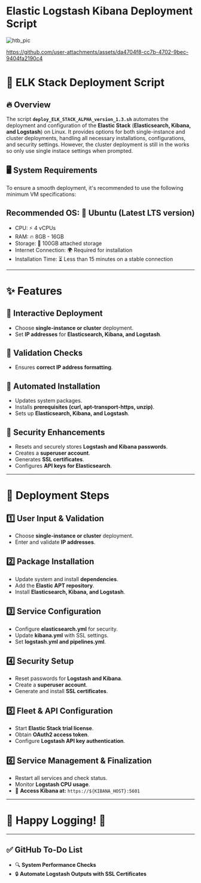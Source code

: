 # Elastic Logstash Kibana Deployment Script

![htb_pic](https://github.com/user-attachments/assets/d786152b-9751-499d-aaef-f9d1c4f0ba21)



https://github.com/user-attachments/assets/da4704f8-cc7b-4702-9bec-9404fa2190c4



# 🚀 ELK Stack Deployment Script  

## 🔥 Overview  
The script **`deploy_ELK_STACK_ALPHA_version_1.3.sh`** automates the deployment and configuration of the **Elastic Stack** (**Elasticsearch, Kibana, and Logstash**) on Linux.
It provides options for both single-instance and cluster deployments, handling all necessary installations, configurations, and security settings. However, the cluster deployment is still in the works so only use single instace settings when prompted.

## 🖥️ System Requirements
To ensure a smooth deployment, it's recommended to use the following minimum VM specifications:

## Recommended OS: 🐧 Ubuntu (Latest LTS version)
- CPU: ⚡ 4 vCPUs
- RAM: 🔥 8GB - 16GB
- Storage: 💾 100GB attached storage
- Internet Connection: 🌍 Required for installation
- Installation Time: ⏳ Less than 15 minutes on a stable connection

---

# ✨ Features  

## 🔹 **Interactive Deployment**  
- Choose **single-instance or cluster** deployment.  
- Set **IP addresses** for **Elasticsearch, Kibana, and Logstash**.  

## 🔹 **Validation Checks**  
- Ensures **correct IP address formatting**.  

## 🔹 **Automated Installation**  
- Updates system packages.  
- Installs **prerequisites (curl, apt-transport-https, unzip)**.  
- Sets up **Elasticsearch, Kibana, and Logstash**.  

## 🔹 **Security Enhancements**  
- Resets and securely stores **Logstash and Kibana passwords**.  
- Creates a **superuser account**.  
- Generates **SSL certificates**.  
- Configures **API keys for Elasticsearch**.  

---

# 📜 Deployment Steps  

## 1️⃣ **User Input & Validation**  
- Choose **single-instance or cluster** deployment.  
- Enter and validate **IP addresses**.  

## 2️⃣ **Package Installation**  
- Update system and install **dependencies**.  
- Add the **Elastic APT repository**.  
- Install **Elasticsearch, Kibana, and Logstash**.  

## 3️⃣ **Service Configuration**  
- Configure **elasticsearch.yml** for security.  
- Update **kibana.yml** with SSL settings.  
- Set **logstash.yml and pipelines.yml**.  

## 4️⃣ **Security Setup**  
- Reset passwords for **Logstash and Kibana**.  
- Create a **superuser account**.  
- Generate and install **SSL certificates**.  

## 5️⃣ **Fleet & API Configuration**  
- Start **Elastic Stack trial license**.  
- Obtain **OAuth2 access token**.  
- Configure **Logstash API key authentication**.  

## 6️⃣ **Service Management & Finalization**  
- Restart all services and check status.  
- Monitor **Logstash CPU usage**.  
- 🔗 **Access Kibana at:** `https://${KIBANA_HOST}:5601`  

---

# 🚀 Happy Logging! 🎉  

---

## ✅ GitHub To-Do List  
- 🔍 **System Performance Checks**  
- 🔒 **Automate Logstash Outputs with SSL Certificates**  



